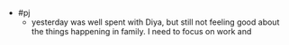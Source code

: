 - #pj
	- yesterday was well spent with Diya, but still not feeling good about the things happening in family. I need to focus on work and
